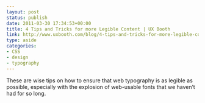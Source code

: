 ```yaml
---
layout: post
status: publish
date: 2011-03-30 17:34:53+00:00
title: 4 Tips and Tricks for more Legible Content | UX Booth
link: http://www.uxbooth.com/blog/4-tips-and-tricks-for-more-legible-content/
type: aside
categories:
- CSS
- design
- typography
---
```


These are wise tips on how to ensure that web typography is as legible as possible, especially with the explosion of web-usable fonts that we haven’t had for so long.



